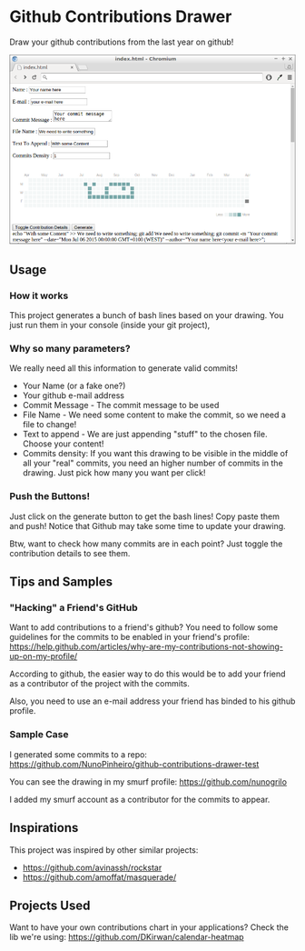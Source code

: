 # Github Contributions Drawer

Draw your github contributions from the last year on github!

![alt tag](https://raw.githubusercontent.com/NunoPinheiro/github-contributions-drawer/master/sample.png)

## Usage

### How it works
This project generates a bunch of bash lines based on your drawing. You just run them in your console (inside your git project),

### Why so many parameters?
We really need all this information to generate valid commits!
- Your Name (or a fake one?)
- Your github e-mail address
- Commit Message - The commit message to be used
- File Name - We need some content to make the commit, so we need a file to change!
- Text to append - We are just appending "stuff" to the chosen file. Choose your content!
- Commits density: If you want this drawing to be visible in the middle of all your "real" commits, you need an higher number of commits in the drawing. Just pick how many you want per click!

### Push the Buttons!
Just click on the generate button to get the bash lines! Copy paste them and push!
Notice that Github may take some time to update your drawing.

Btw, want to check how many commits are in each point? Just toggle the contribution details to see them.

## Tips and Samples

### "Hacking" a Friend's GitHub
Want to add contributions to a friend's github?
You need to follow some guidelines for the commits to be enabled in your friend's profile:
https://help.github.com/articles/why-are-my-contributions-not-showing-up-on-my-profile/

According to github, the easier way to do this would be to add your friend as a contributor of the project with the commits.

Also, you need to use an e-mail address your friend has binded to his github profile.

### Sample Case
I generated some commits to a repo:
https://github.com/NunoPinheiro/github-contributions-drawer-test

You can see the drawing in my smurf profile:
https://github.com/nunogrilo

I added my smurf account as a contributor for the commits to appear.

## Inspirations
This project was inspired by other similar projects:
- https://github.com/avinassh/rockstar
- https://github.com/amoffat/masquerade/

## Projects Used
Want to have your own contributions chart in your applications? Check the lib we're using:
https://github.com/DKirwan/calendar-heatmap
